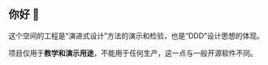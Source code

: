 ## 你好 👋

这个空间的工程是“演进式设计”方法的演示和检验，也是“DDD”设计思想的体现。

项目仅用于**教学和演示用途**，不能用于任何生产，这一点与一般开源软件不同。




<!--

**Here are some ideas to get you started:**

🙋‍♀️ A short introduction - what is your organization all about?
🌈 Contribution guidelines - how can the community get involved?
👩‍💻 Useful resources - where can the community find your docs? Is there anything else the community should know?
🍿 Fun facts - what does your team eat for breakfast?
🧙 Remember, you can do mighty things with the power of [Markdown](https://docs.github.com/github/writing-on-github/getting-started-with-writing-and-formatting-on-github/basic-writing-and-formatting-syntax)
-->
